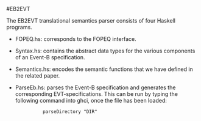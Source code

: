 #EB2EVT

The EB2EVT translational semantics parser consists of four Haskell programs. 

* FOPEQ.hs: corresponds to the FOPEQ interface.

* Syntax.hs: contains the abstract data types for the various components of an Event-B specification. 

* Semantics.hs: encodes the semantic functions that we have defined in the related paper.

* ParseEb.hs: parses the Event-B specification and generates the corresponding EVT-specifications. This can be run by typing the following command into ghci, once the file has been loaded:

				parseDirectory "DIR"

